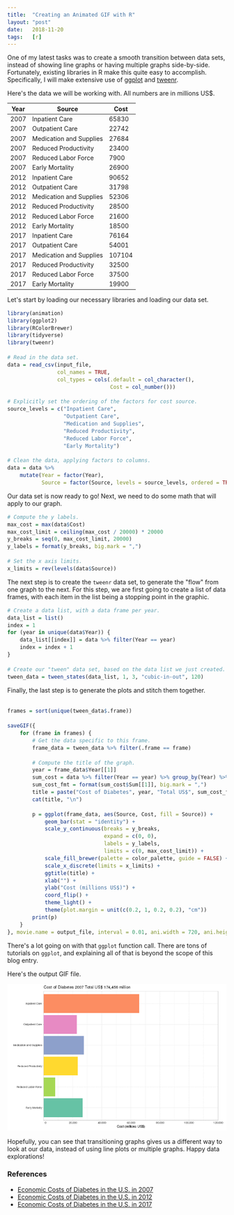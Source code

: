 ```yaml
---
title:  "Creating an Animated GIF with R"
layout: "post"
date:   2018-11-20
tags:   [r]
---
```


One of my latest tasks was to create a smooth transition between data sets, instead of showing line graphs or having multiple graphs side-by-side. Fortunately, existing libraries in R make this quite easy to accomplish. Specifically, I will make extensive use of [ggplot]() and [tweenr]().

Here's the data we will be working with. All numbers are in millions US$.

| Year | Source                  | Cost   |
|------|-------------------------|--------|
| 2007 | Inpatient Care          | 65830  |
| 2007 | Outpatient Care         | 22742  |
| 2007 | Medication and Supplies | 27684  |
| 2007 | Reduced Productivity    | 23400  |
| 2007 | Reduced Labor Force     | 7900   |
| 2007 | Early Mortality         | 26900  |
| 2012 | Inpatient Care          | 90652  |
| 2012 | Outpatient Care         | 31798  |
| 2012 | Medication and Supplies | 52306  |
| 2012 | Reduced Productivity    | 28500  |
| 2012 | Reduced Labor Force     | 21600  |
| 2012 | Early Mortality         | 18500  |
| 2017 | Inpatient Care          | 76164  |
| 2017 | Outpatient Care         | 54001  |
| 2017 | Medication and Supplies | 107104 |
| 2017 | Reduced Productivity    | 32500  |
| 2017 | Reduced Labor Force     | 37500  |
| 2017 | Early Mortality         | 19900  |

Let's start by loading our necessary libraries and loading our data set.

```r
library(animation)
library(ggplot2)
library(RColorBrewer)
library(tidyverse)
library(tweenr)

# Read in the data set.
data = read_csv(input_file,
                col_names = TRUE,
                col_types = cols(.default = col_character(),
                                 Cost = col_number()))

# Explicitly set the ordering of the factors for cost source.
source_levels = c("Inpatient Care", 
                  "Outpatient Care",
                  "Medication and Supplies",
                  "Reduced Productivity",
                  "Reduced Labor Force",
                  "Early Mortality")

# Clean the data, applying factors to columns.
data = data %>%
    mutate(Year = factor(Year),
           Source = factor(Source, levels = source_levels, ordered = TRUE))
```

Our data set is now ready to go! Next, we need to do some math that will apply to our graph.

```r
# Compute the y labels.
max_cost = max(data$Cost)
max_cost_limit = ceiling(max_cost / 20000) * 20000
y_breaks = seq(0, max_cost_limit, 20000)
y_labels = format(y_breaks, big.mark = ",")

# Set the x axis limits.
x_limits = rev(levels(data$Source))
```

The next step is to create the `tweenr` data set, to generate the "flow" from one graph to the next. For this step, we are first going to create a list of data frames, with each item in the list being a stopping point in the graphic.

```r
# Create a data list, with a data frame per year.
data_list = list()
index = 1
for (year in unique(data$Year)) {
    data_list[[index]] = data %>% filter(Year == year)
    index = index + 1
}

# Create our "tween" data set, based on the data list we just created.
tween_data = tween_states(data_list, 1, 3, "cubic-in-out", 120)
```

Finally, the last step is to generate the plots and stitch them together.

```r

frames = sort(unique(tween_data$.frame))

saveGIF({
    for (frame in frames) {
        # Get the data specific to this frame.
        frame_data = tween_data %>% filter(.frame == frame)
        
        # Compute the title of the graph.
        year = frame_data$Year[[1]]
        sum_cost = data %>% filter(Year == year) %>% group_by(Year) %>% summarise(Sum = sum(Cost))
        sum_cost_fmt = format(sum_cost$Sum[[1]], big.mark = ",")
        title = paste("Cost of Diabetes", year, "Total US$", sum_cost_fmt, "million")
        cat(title, "\n")
        
        p = ggplot(frame_data, aes(Source, Cost, fill = Source)) +
            geom_bar(stat = "identity") + 
            scale_y_continuous(breaks = y_breaks,
                               expand = c(0, 0),
                               labels = y_labels,
                               limits = c(0, max_cost_limit)) +
            scale_fill_brewer(palette = color_palette, guide = FALSE) +
            scale_x_discrete(limits = x_limits) +
            ggtitle(title) + 
            xlab("") + 
            ylab("Cost (millions US$)") +
            coord_flip() + 
            theme_light() +
            theme(plot.margin = unit(c(0.2, 1, 0.2, 0.2), "cm"))
        print(p)
    }
}, movie.name = output_file, interval = 0.01, ani.width = 720, ani.height = 480)
```

There's a lot going on with that `ggplot` function call. There are tons of tutorials on `ggplot`, and explaining all of that is beyond the scope of this blog entry.

Here's the output GIF file.

![Costs of Diabetes](/assets/images/costs_of_diabetes.gif)

Hopefully, you can see that transitioning graphs gives us a different way to look at our data, instead of using line plots or multiple graphs. Happy data explorations!

### References

* [Economic Costs of Diabetes in the U.S. in 2007](http://care.diabetesjournals.org/content/31/3/596.long)
* [Economic Costs of Diabetes in the U.S. in 2012](http://care.diabetesjournals.org/content/36/4/1033)
* [Economic Costs of Diabetes in the U.S. in 2017](http://care.diabetesjournals.org/content/early/2018/03/20/dci18-0007)
